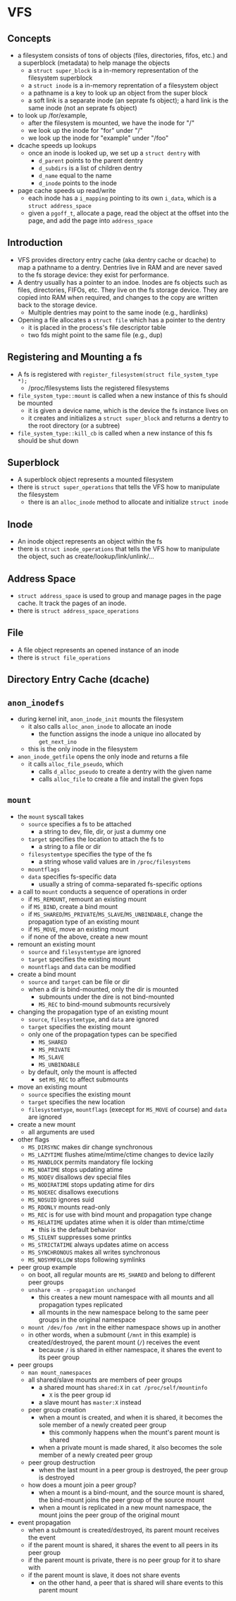 # VFS

## Concepts

- a filesystem consists of tons of objects (files, directories, fifos, etc.)
  and a superblock (metadata) to help manage the objects
  - a `struct super_block` is a in-memory representation of the filesystem
    superblock
  - a `struct inode` is a in-memory reprentation of a filesystem object
  - a pathname is a key to look up an object from the super block
  - a soft link is a separate inode (an seprate fs object); a hard link is the
    same inode (not an seprate fs object)
- to look up /for/example,
  - after the filesystem is mounted, we have the inode for "/"
  - we look up the inode for "for" under "/"
  - we look up the inode for "example" under "/foo"
- dcache speeds up lookups
  - once an inode is looked up, we set up a `struct dentry` with
    - `d_parent` points to the parent dentry
    - `d_subdirs` is a list of children dentry
    - `d_name` equal to the name
    - `d_inode` points to the inode
- page cache speeds up read/write
  - each inode has a `i_mapping` pointing to its own `i_data`, which is a
    `struct address_space`
  - given a `pgoff_t`, allocate a page, read the object at the offset into
    the page, and add the page into `address_space`

## Introduction

- VFS provides directory entry cache (aka dentry cache or dcache) to map a
  pathname to a dentry.  Dentries live in RAM and are never saved to the fs
  storage device: they exist for performance.
- A dentry usually has a pointer to an indoe.  Inodes are fs objects such as
  files, directories, FIFOs, etc.  They live on the fs storage device.  They
  are copied into RAM when required, and changes to the copy are written back
  to the storage device.
  - Multiple dentries may point to the same inode (e.g., hardlinks)
- Opening a file allocates a `struct file` which has a pointer to the dentry
  - it is placed in the process's file descriptor table
  - two fds might point to the same file (e.g., dup)

## Registering and Mounting a fs

- A fs is registered with `register_filesystem(struct file_system_type *);`
  - /proc/filesystems lists the registered filesystems
- `file_system_type::mount` is called when a new instance of this fs should be
  mounted
  - it is given a device name, which is the device the fs instance lives on
  - it creates and initializes a `struct super_block` and returns a dentry to
    the root directory (or a subtree)
- `file_system_type::kill_cb` is called when a new instance of this fs should be
  shut down

## Superblock

- A superblock object represents a mounted filesystem
- there is `struct super_operations` that tells the VFS how to manipulate the
  filesystem
  - there is an `alloc_inode` method to allocate and initialize `struct inode`

## Inode

- An inode object represents an object within the fs
- there is `struct inode_operations` that tells the VFS how to manipulate the
  object, such as create/lookup/link/unlink/...

## Address Space

- `struct address_space` is used to group and manage pages in the page cache.
  It track the pages of an inode.
- there is `struct address_space_operations`

## File

- A file object represents an opened instance of an inode
- there is `struct file_operations`

## Directory Entry Cache (dcache)

## `anon_inodefs`

- during kernel init, `anon_inode_init` mounts the filesystem
  - it also calls `alloc_anon_inode` to allocate an inode
    - the function assigns the inode a unique ino allocated by `get_next_ino`
  - this is the only inode in the filesystem
- `anon_inode_getfile` opens the only inode and returns a file
  - it calls `alloc_file_pseudo`, which
    - calls `d_alloc_pseudo` to create a dentry with the given name
    - calls `alloc_file` to create a file and install the given fops

## `mount`

- the `mount` syscall takes
  - `source` specifies a fs to be attached
    - a string to dev, file, dir, or just a dummy one
  - `target` specifies the location to attach the fs to
    - a string to a file or dir
  - `filesystemtype` specifies the type of the fs
    - a string whose valid values are in `/proc/filesystems`
  - `mountflags`
  - `data` specifies fs-specific data
    - usually a string of comma-separated fs-specific options
- a call to `mount` conducts a sequence of operations in order
  - if `MS_REMOUNT`, remount an existing mount
  - if `MS_BIND`, create a bind mount
  - if `MS_SHARED`/`MS_PRIVATE`/`MS_SLAVE`/`MS_UNBINDABLE`, change the
    propagation type of an existing mount
  - if `MS_MOVE`, move an existing mount
  - if none of the above, create a new mount
- remount an existing mount
  - `source` and `filesystemtype` are ignored
  - `target` specifies the existing mount
  - `mountflags` and `data` can be modified
- create a bind mount
  - `source` and `target` can be file or dir
  - when a dir is bind-mounted, only the dir is mounted
    - submounts under the dire is not bind-mounted
    - `MS_REC` to bind-mound submounts recursively
- changing the propagation type of an existing mount
  - `source`, `filesystemtype`, and `data` are ignored
  - `target` specifies the existing mount
  - only one of the propagation types can be specified
    - `MS_SHARED`
    - `MS_PRIVATE`
    - `MS_SLAVE`
    - `MS_UNBINDABLE`
  - by default, only the mount is affected
    - set `MS_REC` to affect submounts
- move an existing mount
  - `source` specifies the existing mount
  - `target` specifies the new location
  - `filesystemtype`, `mountflags` (execept for `MS_MOVE` of course) and
    `data` are ignored
- create a new mount
  - all arguments are used
- other flags
  - `MS_DIRSYNC` makes dir change synchronous
  - `MS_LAZYTIME` flushes atime/mtime/ctime changes to device lazily
  - `MS_MANDLOCK` permits mandatory file locking
  - `MS_NOATIME` stops updating atime
  - `MS_NODEV` disallows dev special files
  - `MS_NODIRATIME` stops updating atime for dirs
  - `MS_NOEXEC` disallows executions
  - `MS_NOSUID` ignores suid
  - `MS_RDONLY` mounts read-only
  - `MS_REC` is for use with bind mount and propagation type change
  - `MS_RELATIME` updates atime when it is older than mtime/ctime
    - this is the default behavior
  - `MS_SILENT` suppresses some printks
  - `MS_STRICTATIME` always updates atime on access
  - `MS_SYNCHRONOUS` makes all writes synchronous
  - `MS_NOSYMFOLLOW` stops following symlinks
- peer group example
  - on boot, all regular mounts are `MS_SHARED` and belong to different peer
    groups
  - `unshare -m --propagation unchanged`
    - this creates a new mount namespace with all mounts and all propagation
      types replicated
    - all mounts in the new namespace belong to the same peer groups in the
      original namespace
  - `mount /dev/foo /mnt` in the either namespace shows up in another
  - in other words, when a submount (`/mnt` in this example) is
    created/destroyed, the parent mount (`/`) receives the event
    - because `/` is shared in either namespace, it shares the event to its
      peer group
- peer groups
  - `man mount_namespaces`
  - all shared/slave mounts are members of peer groups
    - a shared mount has `shared:X` in `cat /proc/self/mountinfo`
      - `X` is the peer group id
    - a slave mount has `master:X` instead
  - peer group creation
    - when a mount is created, and when it is shared, it becomes the sole
      member of a newly created peer group
      - this commonly happens when the mount's parent mount is shared
    - when a private mount is made shared, it also becomes the sole member of
      a newly created peer group
  - peer group destruction
    - when the last mount in a peer group is destroyed, the peer group is
      destroyed
  - how does a mount join a peer group?
    - when a mount is a bind-mount, and the source mount is shared, the
      bind-mount joins the peer group of the source mount
    - when a mount is replicated in a new mount namespace, the mount joins the
      peer group of the original mount
- event propagation
  - when a submount is created/destroyed, its parent mount receives the event
  - if the parent mount is shared, it shares the event to all peers in its
    peer group
  - if the parent mount is private, there is no peer group for it to share
    with
  - if the parent mount is slave, it does not share events
    - on the other hand, a peer that is shared will share events to this
      parent mount

